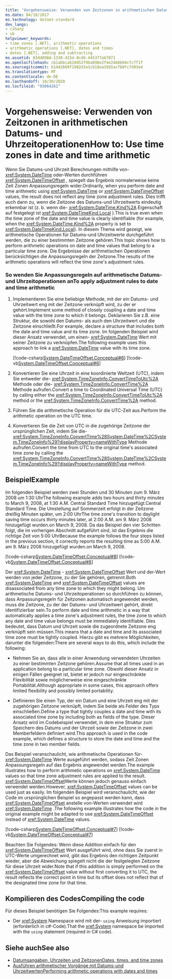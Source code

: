 ```yaml
---
title: 'Vorgehensweise: Verwenden von Zeitzonen in arithmetischen Datums- und Uhrzeitoperationen'
ms.date: 04/10/2017
ms.technology: dotnet-standard
dev_langs:
- csharp
- vb
helpviewer_keywords:
- time zones [.NET], arithmetic operations
- arithmetic operations [.NET], dates and times
- dates [.NET], adding and subtracting
ms.assetid: 83dd898d-1338-415d-8cd6-445377ab7871
ms.openlocfilehash: cb1abbcab10d52f9ba898e2f4e2468b04cfcff1f
ms.sourcegitcommit: b1442669f1982d3a1cb18ea35b5acfb0fc7d93e4
ms.translationtype: MT
ms.contentlocale: de-DE
ms.lasthandoff: 10/30/2020
ms.locfileid: "93064261"
---
```

# <a name="how-to-use-time-zones-in-date-and-time-arithmetic"></a><span data-ttu-id="d3136-102">Vorgehensweise: Verwenden von Zeitzonen in arithmetischen Datums- und Uhrzeitoperationen</span><span class="sxs-lookup"><span data-stu-id="d3136-102">How to: Use time zones in date and time arithmetic</span></span>

<span data-ttu-id="d3136-103">Wenn Sie Datums-und Uhrzeit Berechnungen mithilfe von- <xref:System.DateTime> oder-Werten durchführen <xref:System.DateTimeOffset> , spiegelt das Ergebnis normalerweise keine Zeit Zonen Anpassungsregeln wider.</span><span class="sxs-lookup"><span data-stu-id="d3136-103">Ordinarily, when you perform date and time arithmetic using <xref:System.DateTime> or <xref:System.DateTimeOffset> values, the result does not reflect any time zone adjustment rules.</span></span> <span data-ttu-id="d3136-104">Dies trifft auch dann zu, wenn die Zeitzone des Datums-und Uhrzeitwerts eindeutig erkennbar ist (z. b. wenn die- <xref:System.DateTime.Kind%2A> Eigenschaft auf festgelegt ist <xref:System.DateTimeKind.Local> ).</span><span class="sxs-lookup"><span data-stu-id="d3136-104">This is true even when the time zone of the date and time value is clearly identifiable (for example, when the <xref:System.DateTime.Kind%2A> property is set to <xref:System.DateTimeKind.Local>).</span></span> <span data-ttu-id="d3136-105">In diesem Thema wird gezeigt, wie arithmetische Operationen für Datums-und Uhrzeitwerte durchgeführt werden, die zu einer bestimmten Zeitzone gehören.</span><span class="sxs-lookup"><span data-stu-id="d3136-105">This topic shows how to perform arithmetic operations on date and time values that belong to a particular time zone.</span></span> <span data-ttu-id="d3136-106">Die Ergebnisse der arithmetischen Operationen berücksichtigen die Anpassungsregeln der Zeitzone.</span><span class="sxs-lookup"><span data-stu-id="d3136-106">The results of the arithmetic operations will reflect the time zone's adjustment rules.</span></span>

### <a name="to-apply-adjustment-rules-to-date-and-time-arithmetic"></a><span data-ttu-id="d3136-107">So wenden Sie Anpassungsregeln auf arithmetische Datums- und Uhrzeitoperationen an</span><span class="sxs-lookup"><span data-stu-id="d3136-107">To apply adjustment rules to date and time arithmetic</span></span>

1. <span data-ttu-id="d3136-108">Implementieren Sie eine beliebige Methode, mit der ein Datums- und Uhrzeitwert eng mit der Zeitzone verknüpft wird, zu der er gehört.</span><span class="sxs-lookup"><span data-stu-id="d3136-108">Implement some method of closely coupling a date and time value with the time zone to which it belongs.</span></span> <span data-ttu-id="d3136-109">Deklarieren Sie z.B. eine Struktur, die sowohl den Datums- als auch den Uhrzeitwert und die Zeitzone einschließt.</span><span class="sxs-lookup"><span data-stu-id="d3136-109">For example, declare a structure that includes both the date and time value and its time zone.</span></span> <span data-ttu-id="d3136-110">Im folgenden Beispiel wird dieser Ansatz verwendet, um einen- <xref:System.DateTime> Wert mit seiner Zeitzone zu verknüpfen.</span><span class="sxs-lookup"><span data-stu-id="d3136-110">The following example uses this approach to link a <xref:System.DateTime> value with its time zone.</span></span>

   [!code-csharp[System.DateTimeOffset.Conceptual#6](../../../samples/snippets/csharp/VS_Snippets_CLR_System/system.DateTimeOffset.Conceptual/cs/Conceptual6.cs#6)]
   [!code-vb[System.DateTimeOffset.Conceptual#6](../../../samples/snippets/visualbasic/VS_Snippets_CLR_System/system.DateTimeOffset.Conceptual/vb/Conceptual6.vb#6)]

2. <span data-ttu-id="d3136-111">Konvertieren Sie eine Uhrzeit in eine koordinierte Weltzeit (UTC), indem Sie entweder die- <xref:System.TimeZoneInfo.ConvertTimeToUtc%2A> Methode oder die- <xref:System.TimeZoneInfo.ConvertTime%2A> Methode aufrufen.</span><span class="sxs-lookup"><span data-stu-id="d3136-111">Convert a time to Coordinated Universal Time (UTC) by calling either the <xref:System.TimeZoneInfo.ConvertTimeToUtc%2A> method or the <xref:System.TimeZoneInfo.ConvertTime%2A> method.</span></span>

3. <span data-ttu-id="d3136-112">Führen Sie die arithmetische Operation für die UTC-Zeit aus.</span><span class="sxs-lookup"><span data-stu-id="d3136-112">Perform the arithmetic operation on the UTC time.</span></span>

4. <span data-ttu-id="d3136-113">Konvertieren Sie die Zeit von UTC in die zugehörige Zeitzone der ursprünglichen Zeit, indem Sie die- <xref:System.TimeZoneInfo.ConvertTime%28System.DateTime%2CSystem.TimeZoneInfo%29?displayProperty=nameWithType> Methode aufrufen.</span><span class="sxs-lookup"><span data-stu-id="d3136-113">Convert the time from UTC to the original time's associated time zone by calling the <xref:System.TimeZoneInfo.ConvertTime%28System.DateTime%2CSystem.TimeZoneInfo%29?displayProperty=nameWithType> method.</span></span>

## <a name="example"></a><span data-ttu-id="d3136-114">Beispiel</span><span class="sxs-lookup"><span data-stu-id="d3136-114">Example</span></span>

<span data-ttu-id="d3136-115">Im folgenden Beispiel werden zwei Stunden und 30 Minuten zum 9. März 2008 um 1:30 Uhr</span><span class="sxs-lookup"><span data-stu-id="d3136-115">The following example adds two hours and thirty minutes to March 9, 2008, at 1:30 A.M.</span></span> <span data-ttu-id="d3136-116">Central Standard Time hinzugefügt.</span><span class="sxs-lookup"><span data-stu-id="d3136-116">Central Standard Time.</span></span> <span data-ttu-id="d3136-117">Die Umstellung auf Sommerzeit erfolgt in der Zeitzone dreißig Minuten später, um 2:00 Uhr</span><span class="sxs-lookup"><span data-stu-id="d3136-117">The time zone's transition to daylight saving time occurs thirty minutes later, at 2:00 A.M.</span></span> <span data-ttu-id="d3136-118">am 9. März 2008 hinzugefügt wurden.</span><span class="sxs-lookup"><span data-stu-id="d3136-118">on March 9, 2008.</span></span> <span data-ttu-id="d3136-119">Da das Beispiel den vier Schritten folgt, die im vorherigen Abschnitt aufgeführt sind, ist das Ergebnis die richtige Zeit von 5:00 Uhr</span><span class="sxs-lookup"><span data-stu-id="d3136-119">Because the example follows the four steps listed in the previous section, it correctly reports the resulting time as 5:00 A.M.</span></span> <span data-ttu-id="d3136-120">am 9. März 2008 hinzugefügt wurden.</span><span class="sxs-lookup"><span data-stu-id="d3136-120">on March 9, 2008.</span></span>

[!code-csharp[System.DateTimeOffset.Conceptual#8](../../../samples/snippets/csharp/VS_Snippets_CLR_System/system.DateTimeOffset.Conceptual/cs/Conceptual8.cs#8)]
[!code-vb[System.DateTimeOffset.Conceptual#8](../../../samples/snippets/visualbasic/VS_Snippets_CLR_System/system.DateTimeOffset.Conceptual/vb/Conceptual8.vb#8)]

<span data-ttu-id="d3136-121">Der <xref:System.DateTime> - <xref:System.DateTimeOffset> Wert und der-Wert werden von jeder Zeitzone, zu der Sie gehören, getrennt.</span><span class="sxs-lookup"><span data-stu-id="d3136-121">Both <xref:System.DateTime> and <xref:System.DateTimeOffset> values are disassociated from any time zone to which they might belong.</span></span> <span data-ttu-id="d3136-122">Um arithmetische Datums- und Uhrzeitoperationen so durchführen zu können, dass Anpassungsregeln für Zeitzonen automatisch angewendet werden, muss die Zeitzone, zu der der Datums- und Uhrzeitwert gehört, direkt identifizierbar sein.</span><span class="sxs-lookup"><span data-stu-id="d3136-122">To perform date and time arithmetic in a way that automatically applies a time zone's adjustment rules, the time zone to which any date and time value belongs must be immediately identifiable.</span></span> <span data-ttu-id="d3136-123">Dies bedeutet, dass Datum und Uhrzeit sowie die zugeordnete Zeitzone eng verknüpft sein müssen.</span><span class="sxs-lookup"><span data-stu-id="d3136-123">This means that a date and time and its associated time zone must be tightly coupled.</span></span> <span data-ttu-id="d3136-124">Hierzu gibt es mehrere Möglichkeiten, darunter die folgenden:</span><span class="sxs-lookup"><span data-stu-id="d3136-124">There are several ways to do this, which include the following:</span></span>

- <span data-ttu-id="d3136-125">Nehmen Sie an, dass alle in einer Anwendung verwendeten Uhrzeiten zu einer bestimmten Zeitzone gehören.</span><span class="sxs-lookup"><span data-stu-id="d3136-125">Assume that all times used in an application belong to a particular time zone.</span></span> <span data-ttu-id="d3136-126">Obwohl dieser Ansatz in einigen Fällen geeignet ist, bietet er jedoch nur eingeschränkte Flexibilität sowie möglicherweise eine eingeschränkte Portabilität.</span><span class="sxs-lookup"><span data-stu-id="d3136-126">Although appropriate in some cases, this approach offers limited flexibility and possibly limited portability.</span></span>

- <span data-ttu-id="d3136-127">Definieren Sie einen Typ, der ein Datum und eine Uhrzeit eng mit der zugehörigen Zeitzone verknüpft, indem Sie beide als Felder des Typs einschließen.</span><span class="sxs-lookup"><span data-stu-id="d3136-127">Define a type that tightly couples a date and time with its associated time zone by including both as fields of the type.</span></span> <span data-ttu-id="d3136-128">Dieser Ansatz wird im Codebeispiel verwendet, in dem eine Struktur zum Speichern des Datums und der Uhrzeit sowie der Zeitzone in zwei Memberfeldern definiert wird.</span><span class="sxs-lookup"><span data-stu-id="d3136-128">This approach is used in the code example, which defines a structure to store the date and time and the time zone in two member fields.</span></span>

<span data-ttu-id="d3136-129">Das Beispiel veranschaulicht, wie arithmetische Operationen für- <xref:System.DateTime> Werte ausgeführt werden, sodass Zeit Zonen Anpassungsregeln auf das Ergebnis angewendet werden.</span><span class="sxs-lookup"><span data-stu-id="d3136-129">The example illustrates how to perform arithmetic operations on <xref:System.DateTime> values so that time zone adjustment rules are applied to the result.</span></span> <span data-ttu-id="d3136-130"><xref:System.DateTimeOffset>Werte können jedoch genauso einfach verwendet werden.</span><span class="sxs-lookup"><span data-stu-id="d3136-130">However, <xref:System.DateTimeOffset> values can be used just as easily.</span></span> <span data-ttu-id="d3136-131">Im folgenden Beispiel wird veranschaulicht, wie der Code im ursprünglichen Beispiel so angepasst werden kann, dass <xref:System.DateTimeOffset> anstelle von-Werten verwendet wird <xref:System.DateTime> .</span><span class="sxs-lookup"><span data-stu-id="d3136-131">The following example illustrates how the code in the original example might be adapted to use <xref:System.DateTimeOffset> instead of <xref:System.DateTime> values.</span></span>

[!code-csharp[System.DateTimeOffset.Conceptual#7](../../../samples/snippets/csharp/VS_Snippets_CLR_System/system.DateTimeOffset.Conceptual/cs/Conceptual6.cs#7)]
[!code-vb[System.DateTimeOffset.Conceptual#7](../../../samples/snippets/visualbasic/VS_Snippets_CLR_System/system.DateTimeOffset.Conceptual/vb/Conceptual6.vb#7)]

<span data-ttu-id="d3136-132">Beachten Sie Folgendes: Wenn diese Addition einfach für den <xref:System.DateTimeOffset> Wert ausgeführt wird, ohne dass Sie zuerst in UTC-Werte umgerechnet wird, gibt das Ergebnis den richtigen Zeitpunkt wieder, aber die Abweichung spiegelt nicht die der festgelegten Zeitzone für diese Uhrzeit wider.</span><span class="sxs-lookup"><span data-stu-id="d3136-132">Note that if this addition is simply performed on the <xref:System.DateTimeOffset> value without first converting it to UTC, the result reflects the correct point in time but its offset does not reflect that of the designated time zone for that time.</span></span>

## <a name="compiling-the-code"></a><span data-ttu-id="d3136-133">Kompilieren des Codes</span><span class="sxs-lookup"><span data-stu-id="d3136-133">Compiling the code</span></span>

<span data-ttu-id="d3136-134">Für dieses Beispiel benötigen Sie Folgendes:</span><span class="sxs-lookup"><span data-stu-id="d3136-134">This example requires:</span></span>

- <span data-ttu-id="d3136-135">Der <xref:System> Namespace wird mit der- `using` Anweisung importiert (erforderlich in c#-Code).</span><span class="sxs-lookup"><span data-stu-id="d3136-135">That the <xref:System> namespace be imported with the `using` statement (required in C# code).</span></span>

## <a name="see-also"></a><span data-ttu-id="d3136-136">Siehe auch</span><span class="sxs-lookup"><span data-stu-id="d3136-136">See also</span></span>

- [<span data-ttu-id="d3136-137">Datumsangaben, Uhrzeiten und Zeitzonen</span><span class="sxs-lookup"><span data-stu-id="d3136-137">Dates, times, and time zones</span></span>](index.md)
- [<span data-ttu-id="d3136-138">Ausführen arithmetischer Vorgänge mit Datums-und Uhrzeitwerten</span><span class="sxs-lookup"><span data-stu-id="d3136-138">Performing arithmetic operations with dates and times</span></span>](performing-arithmetic-operations.md)
